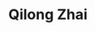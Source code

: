 ---
# Display name

title: Qilong Zhai
user_groups: ["Current Post-Doc"]



organizations:
- name: 2018- 

Interests:
- Material science

---